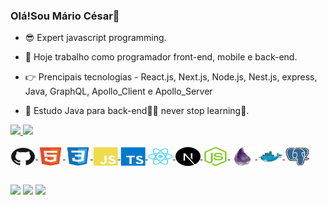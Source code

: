 ### Olá!Sou Mário César👋

- 😎 Expert javascript programming.
- 🔭 Hoje trabalho como programador front-end, mobile e back-end.
- 👉 Prencipais tecnologias - React.js, Next.js, Node.js, Nest.js, express, Java, GraphQL, Apollo_Client e Apollo_Server

- 🌱 Estudo Java para back-end🚀🚀 never stop learning💜.

<div>
  <a href="https://github.com/mariocesar33">
  <img height="180em" src="https://github-readme-stats.vercel.app/api?username=mariocesar33&show_icons=true&theme=monokai&include_all_commits=true&count_private=true"/>
  <img height="180em" src="https://github-readme-stats.vercel.app/api/top-langs/?username=mariocesar33&layout=compact&langs_count=7&theme=monokai"/>
</div>
  
  

<div style="display: inline_block"><br>
  <img align="center" alt="mariocesar-github" height="30" width="40" src="https://raw.githubusercontent.com/devicons/devicon/master/icons/github/github-original.svg">
  <img align="center" alt="mariocesar-HTML" height="30" width="40" src="https://raw.githubusercontent.com/devicons/devicon/master/icons/html5/html5-original.svg">
  <img align="center" alt="mariocesar-CSS" height="30" width="40" src="https://raw.githubusercontent.com/devicons/devicon/master/icons/css3/css3-original.svg">
  <img align="center" alt="mariocesar-Js" height="30" width="40" src="https://raw.githubusercontent.com/devicons/devicon/master/icons/javascript/javascript-plain.svg">
  <img align="center" alt="mariocesar-Ts" height="30" width="40" src="https://raw.githubusercontent.com/devicons/devicon/master/icons/typescript/typescript-plain.svg">
  <img align="center" alt="mariocesar-React" height="30" width="40" src="https://raw.githubusercontent.com/devicons/devicon/master/icons/react/react-original.svg">
  <img align="center" alt="mariocesar-Nextjs" height="30" width="40" src="https://raw.githubusercontent.com/devicons/devicon/master/icons/nextjs/nextjs-original.svg">
  <img align="center" alt="mariocesar-Nodejs" height="30" width="40" src="https://raw.githubusercontent.com/devicons/devicon/master/icons/nodejs/nodejs-original.svg">
  <img align="center" alt="mariocesar-Nodejs" height="30" width="40" src="https://raw.githubusercontent.com/devicons/devicon/master/icons/elixir/elixir-original.svg">
  <img align="center" alt="mariocesar-Docker" height="30" width="40" src="https://raw.githubusercontent.com/devicons/devicon/master/icons/docker/docker-original.svg">
  <img align="center" alt="mariocesar-PostgreSQL" height="30" width="40" src="https://raw.githubusercontent.com/devicons/devicon/master/icons/postgresql/postgresql-original.svg">
</div>
  
  ##
  
  <a href="https://www.linkedin.com/in/mario-cesar-silva" target="_blank"><img src="https://img.shields.io/badge/-LinkedIn-%230077B5?style=for-the-badge&logo=linkedin&logoColor=white" target="_blank"></a> 
  <a href="https://discord.gg/silva4757" target="_blank"><img src="https://img.shields.io/badge/Discord-7289DA?style=for-the-badge&logo=discord&logoColor=white" target="_blank"></a>
  <a href="https://www.twitch.tv/mariocesarsilva" target="_blank"><img src="https://img.shields.io/badge/Twitch-9146FF?style=for-the-badge&logo=twitch&logoColor=white" target="_blank"></a>
 

  
